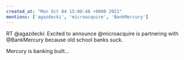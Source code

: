 ```yaml
---
created_at: "Mon Oct 04 15:08:48 +0000 2021"
mentions: ['agazdecki', 'microacquire', 'BankMercury']
---
```


RT @agazdecki: Excited to announce @microacquire is partnering with @BankMercury because old school banks suck.
 
Mercury is banking built…